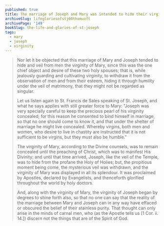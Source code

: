 ```yaml
---
published: true
title: The marriage of Joseph and Mary was intended to hide their virginity until the appointed time
archiveSlug: lifegloriesofstj00thomuoft
archivePage: '149'
bookSlug: the-life-and-glories-of-st-joseph
tags:
  - mary
  - joseph
  - virginity
---
```


> Nor let it be objected that this marriage of Mary and Joseph tended to hide and veil from men the virginity of Mary, since this was the one chief object and desire of these two holy spouses; that is, while jealously guarding and cultivating virginity, to withdraw it from the observation of men and from their esteem, hiding it through humility under the veil of matrimony, that they might not be regarded as singular.
>
> Let us listen again to St. Francis de Sales speaking of St. Joseph, and what he says applies with still greater force to Mary: "Joseph was very specially careful to keep the precious pearl of his virginity concealed; for this reason he consented to bind himself in marriage, so that no one should come to know it, and that under the shelter of marriage he might live concealed. Whereby virgins, both men and women, who desire to live in chastity are instructed that it is not sufficient to be virgins, but they must also be humble."
>
> The virginity of Mary, according to the Divine counsels, was to remain concealed until the preaching of Christ, which was to manifest His Divinity; and until that time arrived, Joseph, like the veil of the Temple, was to hide from the profane the Holy of Holies; but, the propitious moment being come, the mysterious veil was withdrawn, and the virginity of Mary was displayed in all its splendour. It was proclaimed by Apostles, declared by Evangelists, and thenceforth glorified throughout the world by holy doctors.
>
> And, along with the virginity of Mary, the virginity of Joseph began by degrees to shine forth also, so that no one can say that the reality of the marriage between Mary and Joseph can in any way have effaced or obscured the belief of their stainless purity. That thought can only arise in the minds of carnal men, who (as the Apostle tells us [1 Cor. ii. 14.]) discern not the things that are of the Spirit of God.

